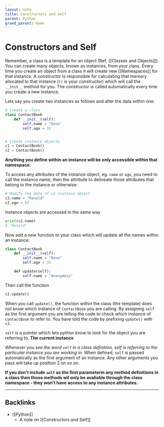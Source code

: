 ```yaml
---
layout: note
title: Constructors and Self
parent: Python
grand_parent: Home
---
```


# Constructors and Self

Remember, a class is a template for an object (Ref; [[Classes and Objects]]). You can create many objects, known as instances, from your class. Every time you create an object from a class it will create new [[Namespaces]] for that instance. A constructor is responsible for calculating that memory allocated to that instance (`()` is your constructor) which will call the `__init__` method for you. The constructor is called automatically every time you create a new instance.

Lets say you create two instances as follows and alter the data within one:

```py
# Create a class
class ContactBook
	def __init__(self):
		self.name = "Dave"
		self.age = 31


# Create instance objects
c1 = ContactBook()
c2 = ContactBook()
```

**Anything you define within an instance will be only accessible within that namespace.**

To access any attributes of the instance object, eg. `name` or `age`, you need to call the instance name, then the attribute to delineate those attributes that belong to the instance or otherwise:

```py
# Modify the data of c2 instance object
c2.name = "Ronald"
c2.age = 67
```

Instance objects are accessed in the same way

```py
print(c2.name)
# "Ronald"
```

Now add a new function to your class which will update all the names within an instance:

```py
class ContactBook
	def __init__(self):
		self.name = "Dave"
		self.age = 31

	def update(self):
		self.name = "Anonymous"
```

Then call the function

```py
c2.update()
```

When you call `update()`, the function within the class (the template) does not know which instance of `ContactBook` you are calling. By assigning `self` as the first argument you are telling the code to check which instance of `ContactBook` to refer to. You have told the code by prefixing `update()` with `c2.`

`self` is a pointer which lets python know to look for the object you are referring to. **The current instance**

_Whenever you see the word `self` in a class definition, self is referring to the particular instance you are working in._ When defined, `self` is passed automatically as the first argument of an instance. Any other arguments you pass will take up position 2 on so on.

**If you don't include `self` as the first parameterin any method definitions in a class then those methods wil only be avaliable through the class namespace - they won't have access to any instance attributes.**

---
## Backlinks
* [[Python]]
	* A note on [[Constructors and Self]]


